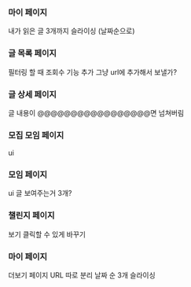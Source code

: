 ### 마이 페이지 
내가 읽은 글 3개까지 슬라이싱 (날짜순으로)

### 글 목록 페이지
필터링 할 때 조회수 기능 추가 
그냥 url에 추가해서 보낼가? 

### 글 상세 페이지
글 내용이 @@@@@@@@@@@@@@@@@면 넘쳐버림

### 모집 모임 페이지
ui

### 모임 페이지
ui
글 보여주는거 3개?

### 챌린지 페이지 
보기 클릭할 수 있게 바꾸기

### 마이 페이지 
더보기 페이지
URL 따로 분리
날짜 순 3개 슬라이싱 